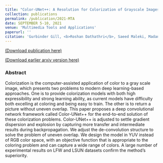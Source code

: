 ```yaml
---
title: "Color-UNet++: A Resolution for Colorization of Grayscale Images using Improved UNet++"
collection: publications
permalink: /publication/2021-MTA
date: SEPTEMBER 5-10, 2021
venue: 'Multimedia Tools and Applications'
paperurl: ''
citation: 'Gurbinder Gill, <b>Roshan Dathathri</b>, Saeed Maleki, Madan Musuvathi, Todd Mytkowicz, Olli Saarikivi, “Distributed Training of Embeddings using Graph Analytics,” Proceedings of the 35th IEEE International Parallel and Distributed Processing Symposium (IPDPS), May 2021.'
---
```

[(Download publication here)](https://www.cs.utexas.edu/~roshan/GraphAny2Vec.pdf)

[(Download earlier arxiv version here)](http://arxiv.org/abs/1909.03359) 

### Abstract

Colorization is the computer-assisted application of color to a gray scale image, which presents two problems to modern deep learning-based approaches. One is to provide colorization models with both high expressibility and strong learning ability, as current models have difficulty both excelling at coloring and being easy to train. The other is to return a picture without uneven overlap. This paper proposes a deep convolutional network framework called Color-UNet++ for the end-to-end solution of these colorization problems. Color-UNet++ is adjusted to settle gradient dispersion and explosion by capturing more transfer and intermediate results during backpropagation. We adjust the de-convolution structure to solve the problem of uneven overlap. We design the model in YUV instead of RGB color space, with an objective function that is appropriate to the coloring problem and can capture a wide range of colors. A large number of experimental results on LFW and LSUN datasets confirm the method’s superiority.

